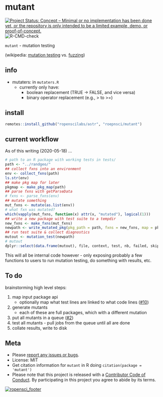 mutant
======



[![Project Status: Concept – Minimal or no implementation has been done yet, or the repository is only intended to be a limited example, demo, or proof-of-concept.](https://www.repostatus.org/badges/latest/concept.svg)](https://www.repostatus.org/#concept)
![R-CMD-check](https://github.com/ropensci/mutant/workflows/R-CMD-check/badge.svg)

`mutant` - mutation testing

(wikipedia: [mutation testing](https://en.wikipedia.org/wiki/Mutation_testing) vs. [fuzzing](https://en.wikipedia.org/wiki/Fuzzing))

## info

- mutaters: in `mutaters.R`
  - currently only have: 
    - boolean replacement (TRUE -> FALSE, and vice versa)
    - binary operator replacement (e.g., > to >=)

## install


```r
remotes::install_github("ropenscilabs/astr", "roepnsci/mutant")
```

## current workflow

As of this writing (2020-05-18) ...


```r
# path to an R package with working tests in tests/
path <- "../randgeo/" 
## collect fxns into an environment
env <- collect_fxns(path)
ls.str(env)
## make pkg map for later
pkgmap <- make_pkg_map(path)
## parse fxns with getParseData
# fxns <- parse_fxns(env)
## mutate something
mut_fxns <- mutate(as.list(env))
# what fxn was mutated?
which(vapply(mut_fxns, function(x) attr(x, "mutated"), logical(1)))
## write a new package with test suite to a tempdir
new_fxns <- make_fxns(mut_fxns)
newpath <- write_mutated_pkg(pkg_path = path, fxns = new_fxns, map = pkgmap)
## run test suite & collect diagnostics
mutout <- mutation_test(newpath)
# mutout
dplyr::select(data.frame(mutout), file, context, test, nb, failed, skipped, error, warning, passed)
```

This will all be internal code however - only exposing probably a few functions to users to 
run mutation testing, do something with results, etc.

## To do

brainstorming high level steps:

1. map input package api
    - optionally map what test lines are linked to what code lines ([#10](https://github.com/ropensci/mutant/issues/10))
2. generate mutants
    - each of these are full packages, which with a different mutation
3. put all mutants in a queue ([#2](https://github.com/ropensci/mutant/issues/2))
4. test all mutants - pull jobs from the queue until all are done
5. collate results, write to disk

## Meta

* Please [report any issues or bugs](https://github.com/ropensci/mutant/issues).
* License: MIT
* Get citation information for `mutant` in R doing `citation(package = 'mutant')`
* Please note that this project is released with a [Contributor Code of Conduct][coc]. By participating in this project you agree to abide by its terms.

[![ropensci_footer](https://ropensci.org/public_images/github_footer.png)](https://ropensci.org)

[coc]: https://github.com/ropensci/mutant/blob/master/CODE_OF_CONDUCT.md
